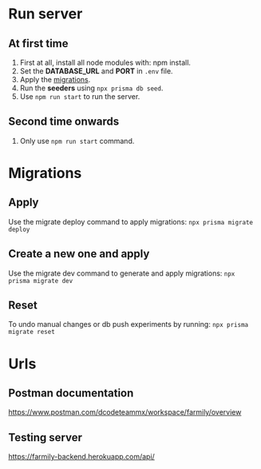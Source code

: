 # Run server
## At first time
1. First at all, install all node modules with: npm install.
2. Set the **DATABASE_URL** and **PORT** in `.env` file.
3. Apply the [migrations](##Apply).
4. Run the **seeders** using `npx prisma db seed`.
5. Use `npm run start` to run the server.
## Second time onwards
1. Only use `npm run start` command.

# Migrations
## Apply
Use the migrate deploy command to apply migrations:
`npx prisma migrate deploy`
## Create a new one and apply
Use the migrate dev command to generate and apply migrations:
`npx prisma migrate dev`
## Reset
To undo manual changes or db push experiments by running:
`npx prisma migrate reset`

# Urls
## Postman documentation
<https://www.postman.com/dcodeteammx/workspace/farmily/overview>
## Testing server
<https://farmily-backend.herokuapp.com/api/>